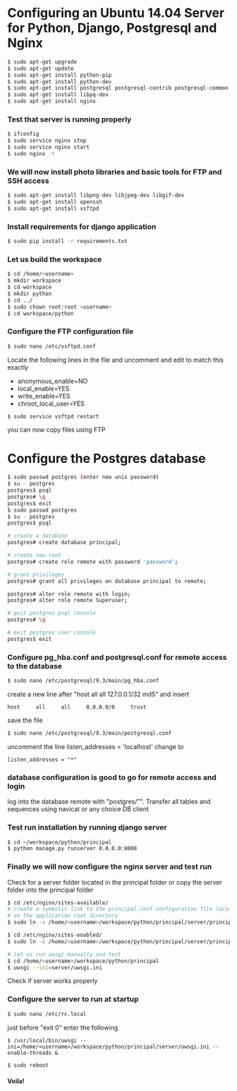 # Configuring an Ubuntu 14.04 Server for Python, Django, Postgresql and Nginx

``` bash
$ sudo apt-get upgrade
$ sudo apt-get update
$ sudo apt-get install python-pip
$ sudo apt-get install python-dev
$ sudo apt-get install postgresql postgresql-contrib postgresql-common
$ sudo apt-get install libpq-dev
$ sudo apt-get install nginx
```

### Test that server is running properly
``` bash
$ ifconfig
$ sudo service nginx stop
$ sudo service nginx start
$ sudo nginx -t
```

### We will now install photo libraries and basic tools for FTP and SSH access
``` bash
$ sudo apt-get install libpng-dev libjpeg-dev libgif-dev
$ sudo apt-get install openssh
$ sudo apt-get install vsftpd
```

### Install requirements for django application
``` bash
$ sudo pip install -r requirements.txt
```

### Let us build the workspace
``` bash
$ cd /home/<username>
$ mkdir workspace
$ cd workspace
$ mkdir python
$ cd ../
$ sudo chown root:root <username>
$ cd workspace/python
```

### Configure the FTP configuration file
``` bash
$ sudo nano /etc/vsftpd.conf
```

Locate the following lines in the file and uncomment and edit to match this exactly
- anonymous_enable=NO
- local_enable=YES
- write_enable=YES
- chroot_local_user=YES

``` bash
$ sudo service vsftpd restart
```

you can now copy files using FTP

# Configure the Postgres database
``` bash
$ sudo passwd postgres (enter new unix password)
$ su - postgres
postgres$ psql
postgres# \q
postgres$ exit
$ sudo passwd postgres
$ su - postgres
postgres$ psql

# create a database
postgres# create database principal;

# create new root
postgres# create role remote with password 'password';

# grant privileges
postgres# grant all privileges on database principal to remote;

postgres# alter role remote with login;
postgres# alter role remote Superuser;

# quit postgres psql console
postgres# \q

# exit postgres user console
postgres$ exit
```

### Configure pg_hba.conf and postgresql.conf for remote access to the database

``` bash
$ sudo nano /etc/postgresql/9.3/main/pg_hba.conf
```
create a new line after "host     all     all     127.0.0.1/32     md5" and insert
```
host     all     all     0.0.0.0/0     trust
```
save the file

``` bash
$ sudo nano /etc/postgresql/9.3/main/postgresql.conf
```
uncomment the line listen_addresses = 'localhost'
change to
```
listen_addresses = "*"
```

### database configuration is good to go for remote access and login

log into the database remote with "postgres/<default password of the unix user>"".
Transfer all tables and sequences using navicat or any choice DB client

### Test run installation by running django server

``` bash
$ cd ~/workspace/python/principal
$ python manage.py runserver 0.0.0.0:8000
```

### Finally we will now configure the nginx server and test run
Check for a server folder located in the principal folder or copy the server folder into the principal folder
``` bash
$ cd /etc/nginx/sites-available/
# create a symbolic link to the principal.conf configuration file location in the server folder
# on the application root directory
$ sudo ln -s /home/<username>/workspace/python/principal/server/principal.conf principal

$ cd /etc/nginx/sites-enabled/
$ sudo ln -s /home/<username>/workspace/python/principal/server/principal.conf principal

# let us run uwsgi manually and test
$ cd /home/<username>/workspace/python/principal
$ uwsgi --ini=server/uwsgi.ini
```

Check if server works properly

### Configure the server to run at startup

``` bash
$ sudo nano /etc/rc.local
```
just before "exit 0" enter the following
```
$ /usr/local/bin/uwsgi --ini=/home/<username>/workspace/python/principal/server/uwsgi.ini --enable-threads &
```

``` bash
$ sudo reboot
```

#### Voila!
